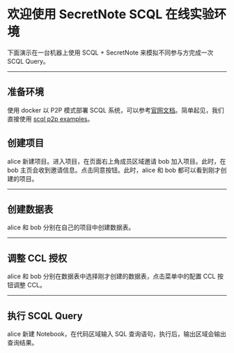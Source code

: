 # 欢迎使用 SecretNote SCQL 在线实验环境

下面演示在一台机器上使用 SCQL + SecretNote 来模拟不同参与方完成一次 SCQL Query。

---

## 准备环境

使用 docker 以 P2P 模式部署 SCQL 系统，可以参考[官网文档](https://www.secretflow.org.cn/zh-CN/docs/scql/0.5.0b2/topics/deployment/how-to-deploy-p2p-cluster)。简单起见，我们直接使用 [scql p2p examples](https://github.com/secretflow/scql/tree/main/examples/p2p-tutorial)。

## 创建项目

alice 新建项目。进入项目，在页面右上角成员区域邀请 bob 加入项目。此时，在 bob 主页会收到邀请信息。点击同意按钮。此时，alice 和 bob 都可以看到刚才创建的项目。

---

## 创建数据表

alice 和 bob 分别在自己的项目中创建数据表。

---

## 调整 CCL 授权

alice 和 bob 分别在数据表中选择刚才创建的数据表，点击菜单中的配置 CCL 按钮调整 CCL。

---

## 执行 SCQL Query

alice 新建 Notebook，在代码区域输入 SQL 查询语句，执行后，输出区域会输出查询结果。
